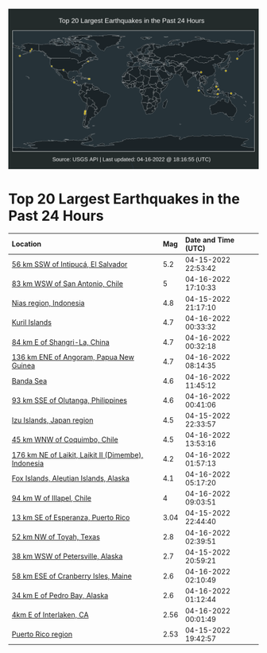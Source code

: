![Map](./map.png)

# Top 20 Largest Earthquakes in the Past 24 Hours

| Location | Mag | Date and Time (UTC) |
|:---|:---|:---|
| [56 km SSW of Intipucá, El Salvador](https://earthquake.usgs.gov/earthquakes/eventpage/us7000h2l4) | 5.2 | 04-15-2022 22:53:42 |
| [83 km WSW of San Antonio, Chile](https://earthquake.usgs.gov/earthquakes/eventpage/us7000h2q1) | 5 | 04-16-2022 17:10:33 |
| [Nias region, Indonesia](https://earthquake.usgs.gov/earthquakes/eventpage/us7000h2kq) | 4.8 | 04-15-2022 21:17:10 |
| [Kuril Islands](https://earthquake.usgs.gov/earthquakes/eventpage/us7000h2lt) | 4.7 | 04-16-2022 00:33:32 |
| [84 km E of Shangri-La, China](https://earthquake.usgs.gov/earthquakes/eventpage/us7000h2lk) | 4.7 | 04-16-2022 00:32:18 |
| [136 km ENE of Angoram, Papua New Guinea](https://earthquake.usgs.gov/earthquakes/eventpage/us7000h2ne) | 4.7 | 04-16-2022 08:14:35 |
| [Banda Sea](https://earthquake.usgs.gov/earthquakes/eventpage/us7000h2nw) | 4.6 | 04-16-2022 11:45:12 |
| [93 km SSE of Olutanga, Philippines](https://earthquake.usgs.gov/earthquakes/eventpage/us7000h2lv) | 4.6 | 04-16-2022 00:41:06 |
| [Izu Islands, Japan region](https://earthquake.usgs.gov/earthquakes/eventpage/us7000h2l1) | 4.5 | 04-15-2022 22:33:57 |
| [45 km WNW of Coquimbo, Chile](https://earthquake.usgs.gov/earthquakes/eventpage/us7000h2pe) | 4.5 | 04-16-2022 13:53:16 |
| [176 km NE of Laikit, Laikit II (Dimembe), Indonesia](https://earthquake.usgs.gov/earthquakes/eventpage/us7000h2ly) | 4.2 | 04-16-2022 01:57:13 |
| [Fox Islands, Aleutian Islands, Alaska](https://earthquake.usgs.gov/earthquakes/eventpage/us7000h2mv) | 4.1 | 04-16-2022 05:17:20 |
| [94 km W of Illapel, Chile](https://earthquake.usgs.gov/earthquakes/eventpage/us7000h2nk) | 4 | 04-16-2022 09:03:51 |
| [13 km SE of Esperanza, Puerto Rico](https://earthquake.usgs.gov/earthquakes/eventpage/pr71344713) | 3.04 | 04-15-2022 22:44:40 |
| [52 km NW of Toyah, Texas](https://earthquake.usgs.gov/earthquakes/eventpage/us7000h2m4) | 2.8 | 04-16-2022 02:39:51 |
| [38 km WSW of Petersville, Alaska](https://earthquake.usgs.gov/earthquakes/eventpage/ak0224tzosv1) | 2.7 | 04-15-2022 20:59:21 |
| [58 km ESE of Cranberry Isles, Maine](https://earthquake.usgs.gov/earthquakes/eventpage/us7000h2lz) | 2.6 | 04-16-2022 02:10:49 |
| [34 km E of Pedro Bay, Alaska](https://earthquake.usgs.gov/earthquakes/eventpage/ak0224vbmw0a) | 2.6 | 04-16-2022 01:12:44 |
| [4km E of Interlaken, CA](https://earthquake.usgs.gov/earthquakes/eventpage/nc73718085) | 2.56 | 04-16-2022 00:01:49 |
| [Puerto Rico region](https://earthquake.usgs.gov/earthquakes/eventpage/pr71344683) | 2.53 | 04-15-2022 19:42:57 |

